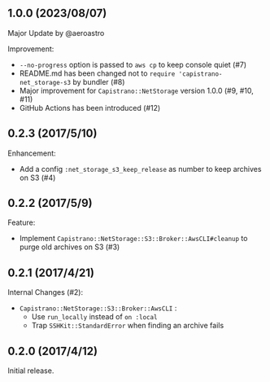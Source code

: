 ## 1.0.0 (2023/08/07)

Major Update by @aeroastro

Improvement:

* `--no-progress` option is passed to `aws cp` to keep console quiet (#7)
* README.md has been changed not to `require 'capistrano-net_storage-s3` by bundler (#8)
* Major improvement for `Capistrano::NetStorage` version 1.0.0 (#9, #10, #11)
* GitHub Actions has been introduced (#12)

## 0.2.3 (2017/5/10)

Enhancement:

- Add a config `:net_storage_s3_keep_release` as number to keep archives on S3
(#4)

## 0.2.2 (2017/5/9)

Feature:

- Implement `Capistrano::NetStorage::S3::Broker::AwsCLI#cleanup` to purge old
archives on S3 (#3)

## 0.2.1 (2017/4/21)

Internal Changes (#2):

- `Capistrano::NetStorage::S3::Broker::AwsCLI` :
  - Use `run_locally` instead of `on :local`
  - Trap `SSHKit::StandardError` when finding an archive fails

## 0.2.0 (2017/4/12)

Initial release.
